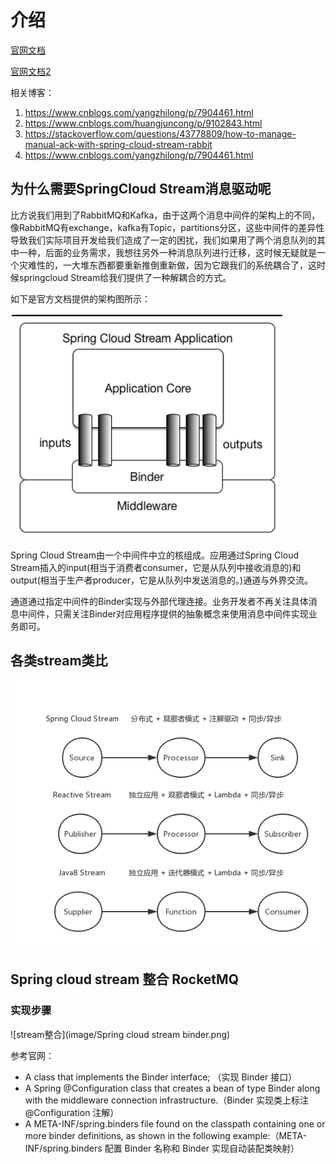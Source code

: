 # 介绍

[官网文档](https://spring.io/docs/reference)

[官网文档2](https://docs.spring.io/spring-cloud-stream/docs/Chelsea.BUILD-SNAPSHOT/reference/htmlsingle/index.html#_spring_cloud_stream_core)

相关博客：
1. https://www.cnblogs.com/yangzhilong/p/7904461.html
2. https://www.cnblogs.com/huangjuncong/p/9102843.html
3. https://stackoverflow.com/questions/43778809/how-to-manage-manual-ack-with-spring-cloud-stream-rabbit
4. https://www.cnblogs.com/yangzhilong/p/7904461.html

## 为什么需要SpringCloud Stream消息驱动呢
比方说我们用到了RabbitMQ和Kafka，由于这两个消息中间件的架构上的不同，像RabbitMQ有exchange，kafka有Topic，partitions分区，这些中间件的差异性导致我们实际项目开发给我们造成了一定的困扰，我们如果用了两个消息队列的其中一种，后面的业务需求，我想往另外一种消息队列进行迁移，这时候无疑就是一个灾难性的，一大堆东西都要重新推倒重新做，因为它跟我们的系统耦合了，这时候springcloud Stream给我们提供了一种解耦合的方式。

如下是官方文档提供的架构图所示：

![spring-cloud-stream架构](image/spring-cloud-stream架构.png)

Spring Cloud Stream由一个中间件中立的核组成。应用通过Spring Cloud Stream插入的input(相当于消费者consumer，它是从队列中接收消息的)和output(相当于生产者producer，它是从队列中发送消息的。)通道与外界交流。

通道通过指定中间件的Binder实现与外部代理连接。业务开发者不再关注具体消息中间件，只需关注Binder对应用程序提供的抽象概念来使用消息中间件实现业务即可。

## 各类stream类比

![stream](image/stream.png)

## Spring cloud stream 整合 RocketMQ
### 实现步骤

![stream整合](image/Spring cloud stream binder.png)

参考官网：
* A class that implements the Binder interface; （实现 Binder  接口）
* A Spring @Configuration class that creates a bean of type Binder along with the middleware connection infrastructure.（Binder 实现类上标注 @Configuration 注解）
* A META-INF/spring.binders file found on the classpath containing one or more binder definitions, as shown in the following example:（META-INF/spring.binders  配置 Binder 名称和 Binder 实现自动装配类映射）